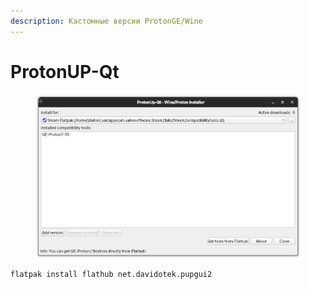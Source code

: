 ```yaml
---
description: Кастомные версии ProtonGE/Wine
---
```


# ProtonUP-Qt

<figure><img src="../../.gitbook/assets/Снимок экрана от 2022-10-29 11-39-46.png" alt="proton protonup protonge"><figcaption></figcaption></figure>

```bash
flatpak install flathub net.davidotek.pupgui2
```
